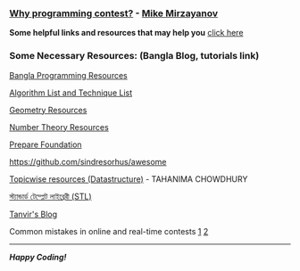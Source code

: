 ### [Why programming contest?](http://www.progkriya.org/feature/mirzayanov.html?fb_action_ids=1492016221067831&fb_action_types=og.likes) -  [Mike Mirzayanov](https://codeforces.com/profile/MikeMirzayanov)
 
**Some helpful links and resources that may help you** [click here](http://codeforces.com/blog/entry/17550?)
 
### Some Necessary Resources: (Bangla Blog, tutorials link)

[Bangla Programming Resources](https://github.com/me-shaon/bangla-programming-resources)

[Algorithm List and Technique List](https://goo.gl/B4tdx2)

[Geometry Resources](https://goo.gl/fJj56I)

[Number Theory Resources](https://goo.gl/ASU6sW)

[Prepare Foundation](https://www.codechef.com/certification/prepare#foundation-mock)

https://github.com/sindresorhus/awesome

[Topicwise resources (Datastructure)](https://www.facebook.com/notes/bracu-programming-contest-enthusiasts/topicwise-resources-datastructure/1885231821749717) - TAHANIMA CHOWDHURY

[স্ট্যান্ডার্ড টেম্প্লেট লাইব্রেরী (STL)](https://sites.google.com/site/smilitude/cpp)

[Tanvir's Blog](https://tanvir002700.wordpress.com)

Common mistakes in online and real-time contests [1](https://xrds.acm.org/article.cfm?aid=1375976) [2](https://codeforces.com/blog/entry/51233)

---------------------------
***Happy Coding!***
